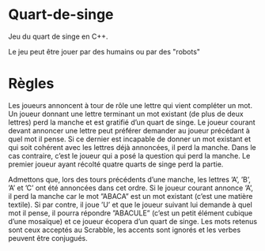 # Quart-de-singe
Jeu du quart de singe en C++.

Le jeu peut être jouer par des humains ou par des "robots"

# Règles
Les joueurs annoncent à tour de rôle une lettre qui vient compléter un mot. Un joueur donnant une lettre terminant un mot existant (de plus de deux lettres) perd la manche et est gratifié d’un quart de singe. Le joueur courant devant annoncer une lettre peut préférer demander au joueur précédant à quel mot il pense. Si ce dernier est incapable de donner un mot existant et qui soit cohérent avec les lettres déjà annoncées, il perd la manche. Dans le cas contraire, c’est le joueur qui a posé la question qui perd la manche. Le premier joueur ayant récolté quatre quarts de singe perd la partie.

Admettons que, lors des tours précédents d’une manche, les lettres ’A’, ’B’, ’A’ et ’C’ ont été annoncées dans cet ordre. Si le joueur courant annonce ’A’, il perd la manche car le mot ”ABACA” est un mot existant (c’est une matière textile). Si par contre, il joue ’U’ et que le joueur suivant lui demande à quel mot il pense, il pourra répondre ”ABACULE” (c’est un petit élément cubique d’une mosaïque) et ce joueur écopera d’un quart de singe. Les mots retenus sont ceux acceptés au Scrabble, les accents sont ignorés et les verbes peuvent être conjugués.

